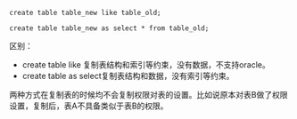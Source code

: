 `create table table_new like table_old;` 

`create table table_new as select * from table_old;` 



区别：

- create table like 复制表结构和索引等约束，没有数据，不支持oracle。
- create table as select复制表结构和数据，没有索引等约束。

两种方式在复制表的时候均不会复制权限对表的设置。比如说原本对表B做了权限设置，复制后，表A不具备类似于表B的权限。